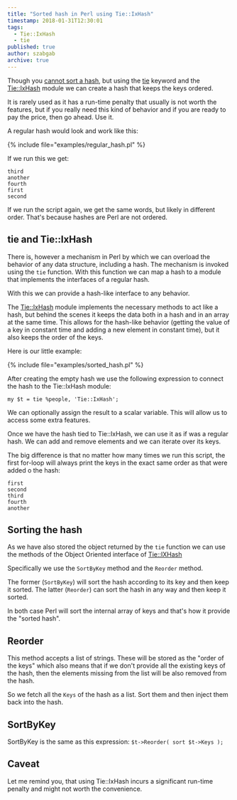 ```yaml
---
title: "Sorted hash in Perl using Tie::IxHash"
timestamp: 2018-01-31T12:30:01
tags:
  - Tie::IxHash
  - tie
published: true
author: szabgab
archive: true
---
```



Though you [cannot sort a hash](/how-to-sort-a-hash-in-perl), but using the
[tie](/search/tie) keyword and the
[Tie::IxHash](https://metacpan.org/pod/Tie::IxHash) module we can create a hash
that keeps the keys ordered.

It is rarely used as it has a run-time penalty that usually is not worth the features,
but if you really need this kind of behavior and if you are ready to pay the price, then go ahead.
Use it.


A regular hash would look and work like this:

{% include file="examples/regular_hash.pl" %}

If we run this we get:

```
third
another
fourth
first
second
```

If we run the script again, we get the same words, but likely in different order. That's
because hashes are Perl are not ordered.

## tie and Tie::IxHash

There is, however a mechanism in Perl by which we can overload the behavior of any data structure,
including a hash. The mechanism is invoked using the `tie` function. With this function
we can map a hash to a module that implements the interfaces of a regular hash.

With this we can provide a hash-like interface to any behavior.

The [Tie::IxHash](https://metacpan.org/pod/Tie::IxHash) module implements the necessary methods
to act like a hash, but behind the scenes it keeps the data both in a hash and in an array at the same time.
This allows for the hash-like behavior (getting the value of a key in constant time and adding a new element
in constant time), but it also keeps the order of the keys.

Here is our little example:

{% include file="examples/sorted_hash.pl" %}

After creating the empty hash we use the following expression to connect the hash to the Tie::IxHash module:

`my $t = tie %people, 'Tie::IxHash';`

We can optionally assign the result to a scalar variable. This will allow us to access some extra features.

Once we have the hash tied to Tie::IxHash, we can use it as if was a regular hash. We can add and remove elements
and we can iterate over its keys.

The big difference is that no matter how many times we run this script, the first for-loop will always print
the keys in the exact same order as that were added o the hash:

```
first
second
third
fourth
another
```

## Sorting the hash

As we have also stored the object returned by the `tie` function we can use the methods of
the Object Oriented interface of [Tie::IXHash](https://metacpan.org/pod/Tie::IxHash)

Specifically we use the `SortByKey` method and the `Reorder` method.

The former (`SortByKey`) will sort the hash according to its key and then keep it sorted.
The latter (`Reorder`) can sort the hash in any way and then keep it sorted.

In both case Perl will sort the internal array of keys and that's how it provide the "sorted hash".

## Reorder

This method accepts a list of strings. These will be stored as the "order of the keys"
which also means that if we don't provide all the existing keys of the hash, then the elements missing from the list
will be also removed from the hash.

So we fetch all the `Keys` of the hash as a list. Sort them and then inject them back into the hash.

## SortByKey

SortByKey is the same as this expression: `$t->Reorder( sort $t->Keys );`


## Caveat

Let me remind you, that using Tie::IxHash incurs a significant run-time penalty and might not worth the
convenience.

